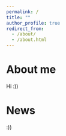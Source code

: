 ```yaml
---
permalink: /
title: ""
author_profile: true
redirect_from: 
  - /about/
  - /about.html
---
```


About me
======
Hi :))



News
======
:))

